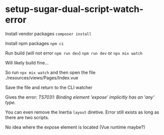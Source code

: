 # setup-sugar-dual-script-watch-error

Install vendor packages
`composer install`

Install npm packages
`npm ci`

Run build (will not error `npm run dev`)
`npm run dev` or `npx mix watch`

Will likely build fine...

So run `npx mix watch` and then open the file ./resources/views/Pages/Index.vue

Save the file and return to the CLI watcher

Gives the error:
_TS7031: Binding element 'expose' implicitly has an 'any' type._

You can even remove the Inertia `layout` diretive. Error still exists as long as there are two scripts.

No idea where the expose element is located (Vue runtime maybe?)

